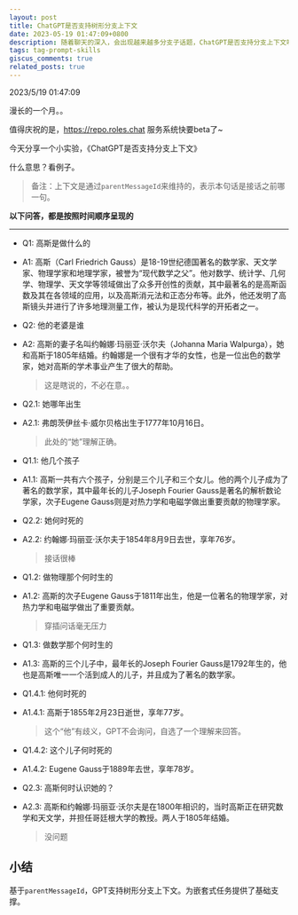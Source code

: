 ```yaml
---
layout: post
title: ChatGPT是否支持树形分支上下文
date: 2023-05-19 01:47:09+0800
description: 随着聊天的深入，会出现越来越多分支子话题，ChatGPT是否支持分支上下文呢？实验揭晓。
tags: tag-prompt-skills
giscus_comments: true
related_posts: true
---
```


2023/5/19 01:47:09

漫长的一个月。。

值得庆祝的是，https://repo.roles.chat 服务系统快要beta了~

今天分享一个小实验，《ChatGPT是否支持分支上下文》

什么意思？看例子。
> 备注：上下文是通过`parentMessageId`来维持的，表示本句话是接话之前哪一句。

**以下问答，都是按照时间顺序呈现的**

-----

- Q1: 高斯是做什么的
- A1: 高斯（Carl Friedrich Gauss）是18-19世纪德国著名的数学家、天文学家、物理学家和地理学家，被誉为“现代数学之父”。他对数学、统计学、几何学、物理学、天文学等领域做出了众多开创性的贡献，其中最著名的是高斯函数及其在各领域的应用，以及高斯消元法和正态分布等。此外，他还发明了高斯镜头并进行了许多地理测量工作，被认为是现代科学的开拓者之一。

- Q2: 他的老婆是谁
- A2: 高斯的妻子名叫约翰娜·玛丽亚·沃尔夫（Johanna Maria Walpurga），她和高斯于1805年结婚。约翰娜是一个很有才华的女性，也是一位出色的数学家，她对高斯的学术事业产生了很大的帮助。
  > 这是瞎说的，不必在意。。

- Q2.1: 她哪年出生
- A2.1: 弗朗茨伊丝卡·威尔贝格出生于1777年10月16日。
  > 此处的“她”理解正确。

- Q1.1: 他几个孩子
- A1.1: 高斯一共有六个孩子，分别是三个儿子和三个女儿。他的两个儿子成为了著名的数学家，其中最年长的儿子Joseph Fourier Gauss是著名的解析数论学家，次子Eugene Gauss则是对热力学和电磁学做出重要贡献的物理学家。

- Q2.2: 她何时死的
- A2.2: 约翰娜·玛丽亚·沃尔夫于1854年8月9日去世，享年76岁。
  > 接话很棒

- Q1.2: 做物理那个何时生的
- A1.2: 高斯的次子Eugene Gauss于1811年出生，他是一位著名的物理学家，对热力学和电磁学做出了重要贡献。
  > 穿插问话毫无压力

- Q1.3: 做数学那个何时生的
- A1.3: 高斯的三个儿子中，最年长的Joseph Fourier Gauss是1792年生的，他也是高斯唯一一个活到成人的儿子，并且成为了著名的数学家。

- Q1.4.1: 他何时死的
- A1.4.1: 高斯于1855年2月23日逝世，享年77岁。
  > 这个“他”有歧义，GPT不会询问，自选了一个理解来回答。

- Q1.4.2: 这个儿子何时死的
- A1.4.2: Eugene Gauss于1889年去世，享年78岁。

- Q2.3: 高斯何时认识她的？
- A2.3: 高斯和约翰娜·玛丽亚·沃尔夫是在1800年相识的，当时高斯正在研究数学和天文学，并担任哥廷根大学的教授。两人于1805年结婚。
  > 没问题

## 小结

基于`parentMessageId`，GPT支持树形分支上下文。为嵌套式任务提供了基础支撑。
